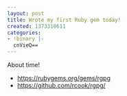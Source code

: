 ```yaml
---
layout: post
title: Wrote my first Ruby gem today!
created: 1373310611
categories:
- !binary |-
  cnVieQ==
---
```

About time!

* https://rubygems.org/gems/rgpg
* https://github.com/rcook/rgpg/


